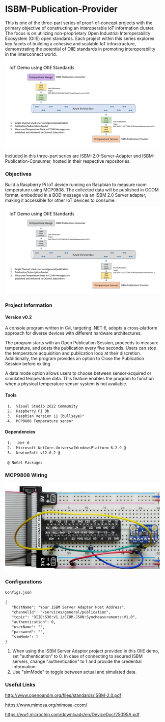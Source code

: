# ISBM-Publication-Provider

This is one of the three-part series of proof-of-concept projects with the primary objective of constructing an interoperable IoT information cluster. The focus is on utilizing non-proprietary Open Industrial Interoperability Ecosystem (OIIE) open standards. Each project within this series explores key facets of building a cohesive and scalable IoT infrastructure, demonstrating the potential of OIIE standards in promoting interoperability in the interconnect world.

![image](/Documents/Images/IoT-Demo.jpg)

Included in this three-part series are ISBM-2.0-Server-Adapter and ISBM-Publication-Consumer, hosted in their respective repositories.

### Objectives

Build a Raspberry Pi IoT device running on Raspbian to measure room temperature using MCP9808. The collected data will be published in CCOM format, embedded in a BOD message via an ISBM 2.0 Server adapter, making it accessible for other IoT devices to consume.

![image](/Documents/Images/IoT-Demo-Temperature-Sensor.jpg)

### Project Information

#### Version v0.2

A console program written in C#, targeting .NET 6, adopts a cross-platform approach for diverse devices with different hardware architectures.

The program starts with an Open Publication Session, proceeds to measure temperature, and posts the publication every five seconds. Users can stop the temperature acquisition and publication loop at their discretion. Additionally, the program provides an option to Close the Publication Session before exiting.

A data mode option allows users to choose between sensor-acquired or simulated temperature data. This feature enables the program to function when a physical temperature sensor system is not available.


#### Tools
     1.  Visual Studio 2022 Community
     2.  Raspberry Pi 3b
     3.  Raspbian Version 11 (bullseye)"
     4.  MCP9808 Temperature sensor

#### Dependencies
     1.  .Net 6
     2.  Microsoft.NetCore.UniversalWindowsPlatform 6.2.9 @
     3.  NewtonSoft v12.0.2 @
    
     @ NuGet Packages
     
### MCP9808 Wiring

![image](/Documents/Wiring/MCP9808-Wiring.jpg)

### Configurations

    Configs.json

    {
	   "hostName": "Your ISBM Server Adapter Host Address",
	   "channelId": "/services/general/publication",
	   "topic": "OIIE:S30:V1.1/CCOM-JSON:SyncMeasurements:V1.0",
	   "authentication": 0,
	   "userName": "",
	   "password": "",
	   "simMode": 1
    }

  1. When using the ISBM Server Adaptor project provided in this OIIE demo, set "authentication" to 0. In case of connecting to secured ISBM servers, change "authentication" to 1 and provide the credential information.
  2. Use "simMode" to toggle between actual and simulated data.   

### Useful Links

http://www.openoandm.org/files/standards/ISBM-2.0.pdf

https://www.mimosa.org/mimosa-ccom/

https://ww1.microchip.com/downloads/en/DeviceDoc/25095A.pdf
